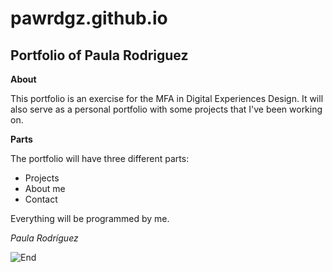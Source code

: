 # pawrdgz.github.io

## Portfolio of Paula Rodriguez

**About**

This portfolio is an exercise for the MFA in Digital Experiences Design. 
It will also serve as a personal portfolio with some projects that I've been working on.

**Parts**

The portfolio will have three different parts:

- Projects
- About me
- Contact

Everything will be programmed by me.

*Paula Rodríguez*

![End](https://arc-anglerfish-arc2-prod-copesa.s3.amazonaws.com/public/OAV4N6WIONDJ7F3V7VK3JSCYPI.png)